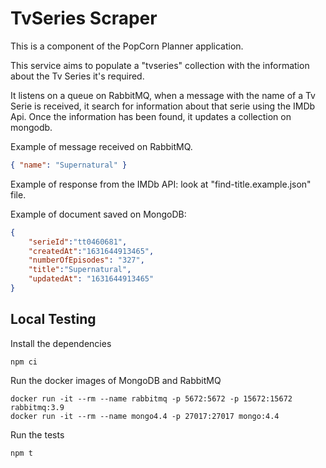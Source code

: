 # TvSeries Scraper

This is a component of the PopCorn Planner application.

This service aims to populate a "tvseries" collection with the information about the Tv Series it's required. 

It listens on a queue on RabbitMQ, when a message with the name of a Tv Serie is received, it search for information about that serie using the IMDb Api. Once the information has been found, it updates a collection on mongodb.

Example of message received on RabbitMQ.

```json
{ "name": "Supernatural" }
```

Example of response from the IMDb API: look at "find-title.example.json" file.

Example of document saved on MongoDB:

```json
{
    "serieId":"tt0460681",
    "createdAt":"1631644913465",
    "numberOfEpisodes": "327",
    "title":"Supernatural",
    "updatedAt": "1631644913465"
}
```

## Local Testing

Install the dependencies

```
npm ci
```

Run the docker images of MongoDB and RabbitMQ

```
docker run -it --rm --name rabbitmq -p 5672:5672 -p 15672:15672 rabbitmq:3.9
docker run -it --rm --name mongo4.4 -p 27017:27017 mongo:4.4
```

Run the tests

```
npm t
```

